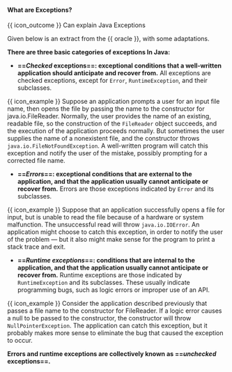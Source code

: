 <div id="title">

#### What are Exceptions?

</div>

<span id="prereqs"></span>

<span id="outcomes">{{ icon_outcome }} Can explain Java Exceptions</span>

<div id="body">

Given below is an extract from the {{ oracle }}, with some adaptations.

<div class="indented">

**There are three basic categories of exceptions In Java:**

* **==_Checked_ exceptions==: exceptional conditions that a well-written application should anticipate and recover from.** All exceptions are checked exceptions, except for `Error`, `RuntimeException`, and their subclasses.

<div class="indented-level2">
<box>

{{ icon_example }} Suppose an application prompts a user for an input file name, then opens the file by passing the name to the constructor for java.io.FileReader. Normally, the user provides the name of an existing, readable file, so the construction of the `FileReader` object succeeds, and the execution of the application proceeds normally. But sometimes the user supplies the name of a nonexistent file, and the constructor throws `java.io.FileNotFoundException`. A well-written program will catch this exception and notify the user of the mistake, possibly prompting for a corrected file name.

</box>
</div>
<p/>

* **==_Errors_==: exceptional conditions that are external to the application, and that the application usually cannot anticipate or recover from.** Errors are those exceptions indicated by `Error` and its subclasses.

<div class="indented-level2">
<box>

{{ icon_example }} Suppose that an application successfully opens a file for input, but is unable to read the file because of a hardware or system malfunction. The unsuccessful read will throw `java.io.IOError`. An application might choose to catch this exception, in order to notify the user of the problem — but it also might make sense for the program to print a stack trace and exit.

</box>
</div>
<p/>

* **==_Runtime exceptions_==: conditions that are internal to the application, and that the application usually cannot anticipate or recover from.** Runtime exceptions are those indicated by `RuntimeException` and its subclasses. These usually indicate programming bugs, such as logic errors or improper use of an API.

<div class="indented-level2">
<box>

{{ icon_example }} Consider the application described previously that passes a file name to the constructor for FileReader. If a logic error causes a null to be passed to the constructor, the constructor will throw `NullPointerException`. The application can catch this exception, but it probably makes more sense to eliminate the bug that caused the exception to occur.

</box>
</div>
<p/>

**Errors and runtime exceptions are collectively known as ==_unchecked_ exceptions==.**

</div>

</div>

<div id="extras">
</div>